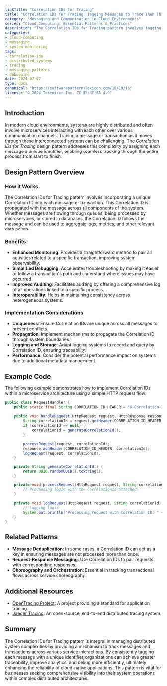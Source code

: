 ```yaml
---
linkTitle: "Correlation IDs for Tracing"
title: "Correlation IDs for Tracing: Tagging Messages to Trace Them Through the System"
category: "Messaging and Communication in Cloud Environments"
series: "Cloud Computing: Essential Patterns & Practices"
description: "The Correlation IDs for Tracing pattern involves tagging messages with unique identifiers to enable tracking across distributed systems, enhancing monitoring, debugging, and understanding message flow."
categories:
- cloud-computing
- messaging
- system-monitoring
tags:
- correlation-ids
- distributed-systems
- tracing
- messaging-patterns
- debugging
date: 2024-07-07
type: docs
canonical: "https://softwarepatternslexicon.com/18/19/16"
license: "© 2024 Tokenizer Inc. CC BY-NC-SA 4.0"
---
```


## Introduction

In modern cloud environments, systems are highly distributed and often involve microservices interacting with each other over various communication channels. Tracing a message or transaction as it moves through these interconnected systems can be challenging. The *Correlation IDs for Tracing* design pattern addresses this complexity by assigning each message a unique identifier, enabling seamless tracking through the entire process from start to finish.

## Design Pattern Overview

### How it Works

The Correlation IDs for Tracing pattern involves incorporating a unique Correlation ID into each message or transaction. This Correlation ID is propagated with the message across all components of the system. Whether messages are flowing through queues, being processed by microservices, or stored in databases, the Correlation ID follows the message and can be used to aggregate logs, metrics, and other relevant data points.

### Benefits

- **Enhanced Monitoring**: Provides a straightforward method to pair all activities related to a specific transaction, improving system observability.
- **Simplified Debugging**: Accelerates troubleshooting by making it easier to follow a transaction's path and understand where issues may have occurred.
- **Improved Auditing**: Facilitates auditing by offering a comprehensive log of all operations linked to a specific process.
- **Interoperability**: Helps in maintaining consistency across heterogeneous systems.

### Implementation Considerations

- **Uniqueness**: Ensure Correlation IDs are unique across all messages to prevent conflicts.
- **Propagation**: Implement mechanisms to propagate the Correlation ID through system boundaries.
- **Logging and Storage**: Adapt logging systems to record and query by Correlation ID, ensuring traceability.
- **Performance**: Consider the potential performance impact on systems due to additional metadata management.

## Example Code

The following example demonstrates how to implement Correlation IDs within a microservice architecture using a simple HTTP request flow:

```java
public class RequestHandler {
    public static final String CORRELATION_ID_HEADER = "X-Correlation-ID";

    public void handleRequest(HttpRequest request, HttpResponse response) {
        String correlationId = request.getHeader(CORRELATION_ID_HEADER);
        if (correlationId == null) {
            correlationId = generateCorrelationId();
        }
        
        processRequest(request, correlationId);
        response.addHeader(CORRELATION_ID_HEADER, correlationId);
        logRequest(request, correlationId);
    }

    private String generateCorrelationId() {
        return UUID.randomUUID().toString();
    }

    private void processRequest(HttpRequest request, String correlationId) {
        // Processing logic with the correlationId attached
    }

    private void logRequest(HttpRequest request, String correlationId) {
        // Logging logic
        System.out.println("Processing request with Correlation ID: " + correlationId);
    }
}
```

## Related Patterns

- **Message Deduplication**: In some cases, a Correlation ID can act as a key in ensuring messages are not processed more than once.
- **Request-Response Messaging**: Use Correlation IDs to pair requests with corresponding responses.
- **Choreography and Orchestration**: Essential in tracking transactional flows across service choreography.

## Additional Resources

- [OpenTracing Project](https://opentracing.io/): A project providing a standard for application tracing.
- [Jaeger Tracing](https://www.jaegertracing.io/): An open-source, end-to-end distributed tracing system.

## Summary

The Correlation IDs for Tracing pattern is integral in managing distributed system complexities by providing a mechanism to track messages and transactions across various service interactions. By consistently tagging each message with a unique identifier, organizations can achieve greater traceability, improve analytics, and debug more efficiently, ultimately enhancing the reliability of cloud-native applications. This pattern is vital for businesses seeking comprehensive visibility into their system operations within complex distributed architectures.
